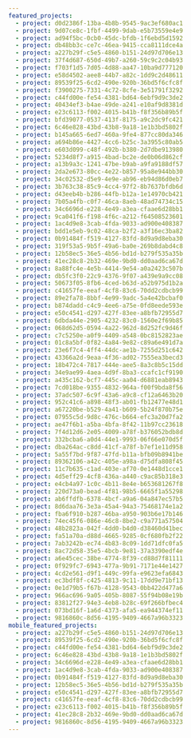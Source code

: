 ```yaml
---
featured_projects:
  - project: d0d2386f-13ba-4b8b-9545-9ac3ef680ac1
  - project: 9d07ce8c-1fbf-4499-9dab-e5b73559e4e9
  - project: ad94f5bc-0cb0-45dc-bfdb-1f6ebd5d1592
  - project: db48bb3c-ce7c-46ea-9415-cca8111dce4a
  - project: a227b29f-c5e5-4860-b151-24d97d706e13
  - project: 37f4d687-650d-49b7-a260-59c9c2c04b93
  - project: f703f1d5-7d05-4d88-aa47-10ba9d777120
  - project: e58d4502-aee8-44b7-a82c-1dd9c2d48611
  - project: 89539f25-6cd2-490e-920b-36bd5f6cfc8f
  - project: f3900275-7331-4c72-8cfe-3e51791f3292
  - project: c44fd00e-fe54-4381-bd64-6ebf9d9c3de2
  - project: 40434ef3-b4ae-49de-a241-e10af9d8381d
  - project: e23c6113-f002-4015-b41b-f8f356b89b5f
  - project: bfd39077-0537-413f-8175-a9c2dc9fc421
  - project: 6c46e828-43bd-43b8-9a18-1e1b3bd5802f
  - project: b145a665-6ed7-460a-9fe4-877cc80da346
  - project: a694b86e-4427-4cc6-b25c-3a3955c80ab5
  - project: e603d099-c48f-492b-b380-2d7dbe913980
  - project: 5234d8f7-a915-4bad-bc2e-de0b06d862cf
  - project: a13b9a3c-1241-47be-b9ab-a9fa9188df57
  - project: 2da2e673-80cc-4e22-b857-95a8e944bb30
  - project: 34c02532-d5e9-4e9e-ab96-eb94d86d0eb7
  - project: 3b763c38-85c9-4cc4-97f2-8b7637bfdb6d
  - project: d43eeb4b-b286-44fb-b12a-1e14970cb421
  - project: 7b05a4fb-c0f7-46ca-8aeb-48ad74734c15
  - project: 34c6696d-e228-4e49-a3ea-cfaae6d28bb1
  - project: 9ca041f6-f198-4f6c-a212-f64508523601
  - project: 1ac4d9e8-3cab-4fda-9033-ad900e408387
  - project: bdd1e5eb-9c02-48ca-b2f2-a3f16ec3ba82
  - project: 0b91484f-f519-4127-83fd-8d9a9d8eba30
  - project: 319f53a5-9b5f-49a6-ba0e-269b8dabd4c8
  - project: 12b58ec5-36e5-4b56-bd1d-b279f535a35b
  - project: 41ec28c8-2b32-469e-9bd0-dd0aad6ca67d
  - project: 8a88fc4e-4e5b-4414-9e54-a0a2423c507b
  - project: db5fc3f0-22c9-4376-9f07-a439e9a9cc08
  - project: 50673f05-8fb6-4ced-b63d-a52b975d1b2a
  - project: c41657fe-eeaf-4cf8-83c6-70dd2cdbcb99
  - project: 89e2fa78-8bbf-4e99-9adc-5a4e42bcbaf0
  - project: b874dadd-c4c9-4ee6-a75e-0fd8eede593e
  - project: e50c4541-d297-427f-83ee-a8bfb72955d7
  - project: 6dbda44e-2905-4232-83c0-1560e2f69b85
  - project: 068d62d5-0594-4a22-962d-8d252fc9d46f
  - project: c7c5250e-a0f9-4409-a548-0bc8152823ae
  - project: 01c8a5bf-0f82-4a84-9e82-c89a6e491d7a
  - project: 23e6f7c4-4ff4-44dc-ae1b-7255d251c642
  - project: 43366a2d-9eaa-4f36-ad02-7555ea3becd3
  - project: 18b472c4-7817-444e-aee5-8a3c8b5c15dd
  - project: 34e9ae99-4aea-4d9f-8ba3-ccafc1cf9190
  - project: a435c162-bcf7-445c-aa04-d6881eab8943
  - project: 7cd018be-9355-4832-964a-f00f9bda8f56
  - project: 37adc507-6c9f-43a6-a9c8-cf12a6463b20
  - project: 952c41c6-a898-48f3-ab01-fb12477e48d1
  - project: a67220be-b529-4a41-b609-5b24f870b75e
  - project: 07955c5d-9d8c-476c-b664-efc3a20d7fa2
  - project: ae47f6b1-a5ba-4bfa-8f42-11b97cc23618
  - project: 7f4d12d6-2e05-4009-a78f-b376052bdb8d
  - project: 332bcba6-a0d4-44e1-9993-06f66e070d5f
  - project: dba264ac-c8dd-41cf-a78f-b7ef1e11d958
  - project: 5a55f7bd-9f87-47fd-b11a-bfb09b8941be
  - project: 89362106-a42c-405e-a98a-d75dfa808f45
  - project: 11c7b635-c1ad-403e-af70-0e1448d1cce1
  - project: 4d5eff29-4cf8-436a-a440-c9ac85b318e3
  - project: e4cb4a97-1c0c-4b11-8e4e-b653681267f8
  - project: 220d73a0-bead-4f81-98b5-6665f1a55298
  - project: ab6ffdfb-6378-4bcf-a9a6-04a847ec57b5
  - project: 8d6daa76-3e3a-45a4-94a3-75468174e1a2
  - project: fba6f910-b287-46ba-a950-903b6e17b146
  - project: 74ec45f6-086e-46c8-8be2-c9a771a57504
  - project: 48b2823a-042f-4dd0-b4d0-d38460d41bec
  - project: fa51a70a-d88d-4665-9285-0cf680fb2f22
  - project: 7ab3242b-ec74-4b83-8c09-1dd71dfc0fa5
  - project: 8ac72d58-35e5-4bcb-9e81-37a3390edf4e
  - project: a6e45cec-38be-4774-8f39-cd88d7f81111
  - project: 0f929fc7-6943-477a-9b91-7171e44e1427
  - project: 4cd2e561-d9f1-449c-99fa-e9623efa6843
  - project: ec3bdf8f-c425-4813-9c11-17dd9e71bf13
  - project: 0e1d79b5-f67b-4128-9543-0bb422d477a6
  - project: 966ac696-9a05-405b-8087-55f94b08e19b
  - project: 83812f27-94e3-4eb8-b28c-69f266bfbec4
  - project: 073bd16f-1a6d-4373-afa5-ea944374ef11
  - project: 9816860c-8d56-4195-9409-4667a96b3323
mobile_featured_projects:
  - project: a227b29f-c5e5-4860-b151-24d97d706e13
  - project: 89539f25-6cd2-490e-920b-36bd5f6cfc8f
  - project: c44fd00e-fe54-4381-bd64-6ebf9d9c3de2
  - project: 6c46e828-43bd-43b8-9a18-1e1b3bd5802f
  - project: 34c6696d-e228-4e49-a3ea-cfaae6d28bb1
  - project: 1ac4d9e8-3cab-4fda-9033-ad900e408387
  - project: 0b91484f-f519-4127-83fd-8d9a9d8eba30
  - project: 12b58ec5-36e5-4b56-bd1d-b279f535a35b
  - project: e50c4541-d297-427f-83ee-a8bfb72955d7
  - project: c41657fe-eeaf-4cf8-83c6-70dd2cdbcb99
  - project: e23c6113-f002-4015-b41b-f8f356b89b5f
  - project: 41ec28c8-2b32-469e-9bd0-dd0aad6ca67d
  - project: 9816860c-8d56-4195-9409-4667a96b3323
---
```

